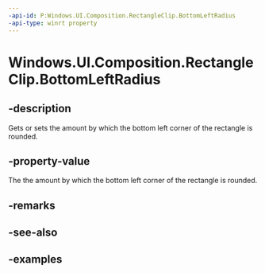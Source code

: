 ```yaml
---
-api-id: P:Windows.UI.Composition.RectangleClip.BottomLeftRadius
-api-type: winrt property
---
```


# Windows.UI.Composition.RectangleClip.BottomLeftRadius

<!--
public System.Numerics.Vector2 BottomLeftRadius { get; set; }
-->

## -description

Gets or sets the amount by which the bottom left corner of the rectangle is rounded.

## -property-value

The the amount by which the bottom left corner of the rectangle is rounded.

## -remarks

## -see-also

## -examples


